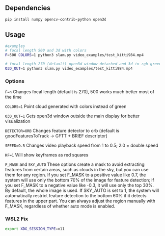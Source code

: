 ## Dependencies
```bash
pip install numpy opencv-contrib-python open3d
```

## Usage

```bash
#examples
# focal length 500 and 3d with colors
F=500 COLORS=1 python3 slam.py video_examples/test_kitti984.mp4

# focal length 270 (default) open3d window detached and 3d in rgb green
O3D_OUT=1 python3 slam.py video_examples/test_kitti984.mp4
```
### Options

`F=n`  Changes focal length (default is 270), 500 works much better most of the time

`COLORS=1`  Point cloud generated with colors instead of green

`O3D_OUT=1`  Gets open3d window outside the main display for better visualization

`DETECTOR=ORB`  Changes feature detector to orb (default is goodFeaturesToTrack -> GFTT + BRIEF descriptor)

`SPEED=O.5`  Changes video playback speed from 1 to 0.5; 2.0 = double speed

`KF=1`  Will show keyframes as red squares

`F_MASK` and `SKY_AUTO`
These options create a mask to avoid extracting features from certain areas, such as clouds in the sky, but you can use them for any region. If you set F_MASK to a positive value like 0.7, the system will use only the bottom 70% of the image for feature detection; if you set F_MASK to a negative value like -0.3, it will use only the top 30%. By default, the whole image is used. If SKY_AUTO is set to 1, the system will automatically restrict feature detection to the bottom 60% if it detects features in the upper part. You can always adjust the region manually with F_MASK, regardless of whether auto mode is enabled.

### WSL2 Fix
```bash
export XDG_SESSION_TYPE=x11
```